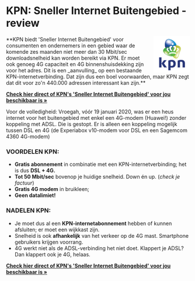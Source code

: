 # KPN: Sneller Internet Buitengebied - review
<img style="width:100px; float:right; padding-left:25px;" src="/assets/images/logo-KPN.png" alt="KPN Logo">
**KPN biedt &#39;Sneller Internet Buitengebied&#39; voor consumenten en ondernemers in een gebied waar de komende zes maanden niet meer dan 30 Mbit/sec downloadsnelheid kan worden bereikt via KPN. Er moet ook genoeg 4G capaciteit en 4G binnenshuisdekking zijn voor het adres. Dit is een _aanvulling_ op een bestaande KPN-internetverbinding. Dat zijn dus een boel voorwaarden, maar KPN zegt dat dit voor zo&#39;n 440.000 adressen interessant kan zijn.**

[**Check hier direct of KPN&#39;s &#39;Sneller Internet Buitengebied&#39; voor jou beschikbaar is »**](/kpn/)

Voor de volledigheid: Vroegah, vóór 19 januari 2020, was er een heus internet voor het buitengebied met enkel een 4G-modem (Huawei!) zonder koppeling met ADSL. Die is gestopt. Er is alleen een koppeling mogelijk tussen DSL en 4G (de Experiabox v10-modem voor DSL en een Sagemcom 4360 4G-modem)

### VOORDELEN KPN:

- **Gratis abonnement** in combinatie met een KPN-internetverbinding; het is dus **DSL + 4G.**
- **Tot 50 Mbit/sec** bovenop je huidige snelheid. Down én up. (_check je factuur_)
- **Gratis 4G modem**  in bruikleen;
- **Geen datalimiet!**

### NADELEN KPN:

- Je moet dus al een  **KPN-internetabonnement**  hebben of kunnen afsluiten; er moet een wijkkast zijn.
- Snelheid is ook  **afhankelijk**  van het verkeer op de 4G mast. Smartphone gebruikers krijgen voorrang.
- 4G werkt niet als de ADSL-verbinding het niet doet. Klappert je ADSL? Dan klappert ook je 4G, helaas.

[**Check hier direct of KPN&#39;s &#39;Sneller Internet Buitengebied&#39; voor jou beschikbaar is »**](/kpn/)
